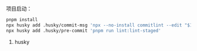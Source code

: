 项目启动：

```bash
pnpm install
npx husky add .husky/commit-msg 'npx --no-install commitlint --edit "$1"'
npx husky add .husky/pre-commit 'pnpm run lint:lint-staged'
```

1. husky
